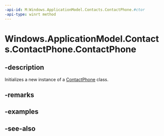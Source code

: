 ----api-id: M:Windows.ApplicationModel.Contacts.ContactPhone.#ctor
-api-type: winrt method
---<!-- Method syntaxpublic ContactPhone()--># Windows.ApplicationModel.Contacts.ContactPhone.ContactPhone## -descriptionInitializes a new instance of a [ContactPhone](contactphone.md) class.## -remarks## -examples## -see-also